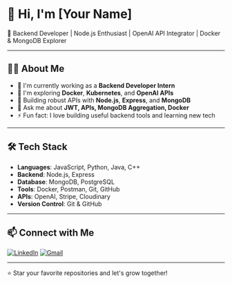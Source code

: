 # 👋 Hi, I'm [Your Name]

🚀 Backend Developer | Node.js Enthusiast | OpenAI API Integrator | Docker & MongoDB Explorer

---

## 👨‍💻 About Me

- 🔭 I'm currently working as a **Backend Developer Intern**
- 🌱 I'm exploring **Docker**, **Kubernetes**, and **OpenAI APIs**
- 💼 Building robust APIs with **Node.js**, **Express**, and **MongoDB**
- 💬 Ask me about **JWT, APIs, MongoDB Aggregation, Docker**
- ⚡ Fun fact: I love building useful backend tools and learning new tech

---

## 🛠️ Tech Stack

- **Languages**: JavaScript, Python, Java, C++
- **Backend**: Node.js, Express
- **Database**: MongoDB, PostgreSQL
- **Tools**: Docker, Postman, Git, GitHub
- **APIs**: OpenAI, Stripe, Cloudinary
- **Version Control**: Git & GitHub

---


## 📫 Connect with Me

[![LinkedIn](https://img.shields.io/badge/LinkedIn-blue?logo=linkedin&logoColor=white)](https://linkedin.com/in/asjal-amir)
[![Gmail](https://img.shields.io/badge/Gmail-red?logo=gmail&logoColor=white)](mohdasjal1@gmail.com)

---

⭐️ Star your favorite repositories and let's grow together!
